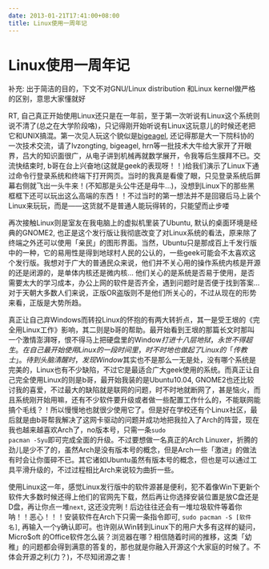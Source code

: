 ```yaml
---
date: 2013-01-21T17:41:00+08:00
title: Linux使用一周年记
---
```


# Linux使用一周年记

补充: 出于简洁的目的，下文不对GNU/Linux distribution 和Linux kernel做严格的区别，意思大家懂就好

RT, 自己真正开始使用Linux还只是在一年前，至于第一次听说有Linux这个系统则说不清了(总之在大学阶段咯)，只记得刚开始听说有Linux这玩意儿的时候还老把它和UNIX搞混。第一次见人玩这个貌似是[bigeagel](https://bigeagle.me), 还记得那是大一下院科协的一次技术交流，请了lvzongting, bigeagel, hrn等一批技术大牛给大家开了开眼界，吕大的知识面很广，从电子讲到机械再就数学展开，令我等后生膜拜不已。交流快结束时, b哥在台上兴奋地(这就是geek的表现呀！！)给我们演示了Linux下通过命令行登录系统和终端下打开网页。当时的我真是看傻了眼，只见登录系统后屏幕右侧就飞出一头牛来！(不知那是头公牛还是母牛...)，没想到Linux下的那些黑框框下还可以玩出这么高端的东西！！不过当时的第一想法并不是回寝后马上装个Linux来玩玩，而是——这货就不是普通人能玩得转的，只能望而止步喽   
<!--more-->
再次接触Linux则是室友在我电脑上的虚拟机里装了Ubuntu, 默认的桌面环境是经典的GNOME2, 也正是这个发行版让我彻底改变了对Linux系统的看法，原来除了终端之外还可以使用「亲民」的图形界面。当然，Ubuntu只是那成百上千发行版中的一种，它的易用性是得到地球村人民的公认的，一些geek可能会不太喜欢这个发行版。我想对于广大的普通民众来说，他们并不关心用的操作系统内核是开源的还是闭源的，是单体内核还是微内核... 他们关心的是系统是否易于使用，是否需要太大的学习成本，办公上网的软件是否齐全，遇到问题时是否便于找到答案... 对于天朝大多数人们来说，正版OR盗版则不是他们所关心的，不过从现在的形势来看，正版是大势所趋。  

真正让自己弃Windows而转投Linux的怀抱的有两大转折点，其一是受王垠的《完全用Linux工作》影响，其二则是b哥的帮助。最开始看到王垠的那篇长文时那叫一个激情澎湃呀，恨不得马上把硬盘里的Window$打进十八层地狱，永世不得超生。在自己最开始使用Linux的一段时间里，时不时地也做起了Linux的「传教士」。待到头脑清醒时，发现Window$其实也不是那么一无是处，没有哪个系统是完美的，Linux也有不少缺陷，不过它是最适合广大geek使用的系统。而真正让自己完全使用Linux的则是b哥，最开始我装的是Ubuntu10.04, GNOME2也还比较讨我的喜爱，不过最大的缺陷就是联网的问题，时不时地就断网了，甚是恼火，而且系统刚开始用嘛，还有不少软件要升级或者做一些配置工作什么的，不能联网能搞个毛线？！所以慢慢地也就很少使用它了。但是好在学校还有个Linux社区，最后就是由b哥帮我解决了这网卡驱动的问题并成功地把我拉入了Arch的阵营，现在我也越来越喜欢Arch了，no版本号，只需一条<code>sudo pacman -Syu</code>即可完成全面的升级。不过要想做一名真正的Arch Linuxer，折腾的劲儿是少不了的，虽然Arch是没有版本号的概念，但是Arch一些「激进」的做法有时会让你蛋碎不已。其它诸如Ubuntu虽然有版本号的概念，但也是可以通过工具平滑升级的，不过过程相比Arch来说较为曲折一些。

使用Linux这一年，感觉Linux发行版中的软件源甚是便利，犯不着像Win下更新个软件大多数时候还得上他们的官网先下载，然后再让你选择安装位置是放C盘还是D盘，再让你点一堆<code>next</code>, 这还没完咧！后边往往还会有一堆垃圾软件等着你呐！！恶心！！！安装软件在Arch下只需一条指令即可, <code>sudo pacman -S [软件名]</code>, 再输入一个y确认即可。也许刚从Win转到Linux下的用户大多有这样的疑问，Micro$oft 的Office软件怎么装？浏览器在哪？相信随着时间的推移，这类「幼稚」的问题都会得到满意的答复的，那也就是你融入开源这个大家庭的时候了。不体会开源之利(力？)，不尽知闭源之害！